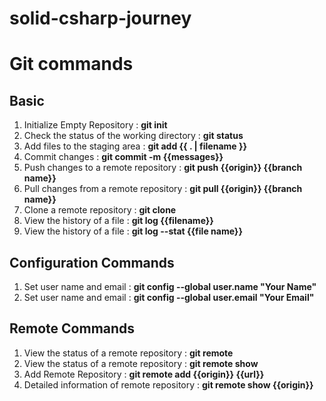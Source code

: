 # solid-csharp-journey

# Git commands
## Basic
1. Initialize Empty Repository : **git init**
2. Check the status of the working directory : **git status**
3. Add files to the staging area : **git add {{ . | filename }}**
4. Commit changes : **git commit -m {{messages}}**
5. Push changes to a remote repository : **git push {{origin}} {{branch name}}**
6. Pull changes from a remote repository : **git pull {{origin}} {{branch name}}**
7. Clone a remote repository : **git clone**
8. View the history of a file : **git log {{filename}}**
9. View the history of a file : **git log --stat {{file name}}**

## Configuration Commands
1. Set user name and email : **git config --global user.name "Your Name"**
2. Set user name and email : **git config --global user.email "Your Email"**

## Remote Commands
1. View the status of a remote repository : **git remote**
2. View the status of a remote repository : **git remote show**
3. Add Remote Repository : **git remote add {{origin}} {{url}}**
4. Detailed information of remote repository : **git remote show {{origin}}**
